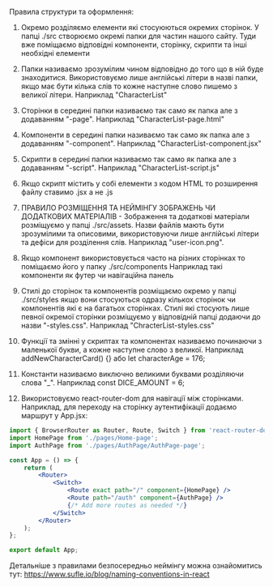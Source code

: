 Правила структури та оформлення:

1. Окремо розділяємо елементи які стосуюються окремих сторінок. У папці ./src створюємо окремі папки для частин нашого сайту. Туди вже поміщаємо відповідні компоненти, сторінку, скрипти та інші необхідні елементи

2. Папки називаємо зрозумілим чином відповідно до того що в ній буде знаходитися. Використовуємо лише англійські літери в назві папки, якщо має бути кілька слів то кожне наступне слово пишемо з великої літери. Наприклад "CharacterList"

3. Сторінки в середині папки називаємо так само як папка але з додаванням "-page". Наприклад "CharacterList-page.html"

4. Компоненти в середині папки називаємо так само як папка але з додаванням "-component". Наприклад "CharacterList-component.jsx"

5. Скрипти в середині папки називаємо так само як папка але з додаванням "-script". Наприклад "CharacterList-script.js"

6. Якщо скрипт містить у собі елементи з кодом HTML то розширення файлу ставимо .jsx а не .js

7. ПРАВИЛО РОЗМІЩЕННЯ ТА НЕЙМІНГУ ЗОБРАЖЕНЬ ЧИ ДОДАТКОВИХ МАТЕРІАЛІВ - Зображення та додаткові матеріали розміщуємо у папці ./src/assets. Назви файлів мають бути зрозумілими та описовими, використовуючи лише англійські літери та дефіси для розділення слів. Наприклад "user-icon.png".

8. Якщо компонент використовується часто на різних сторінках то поміщаємо його у папку ./src/components Наприклад такі компоненти як футер чи навігаційна панель

9. Стилі до сторінок та компонентів розміщаємо окремо у папці ./src/styles якщо вони стосуються одразу кількох сторінок чи компонентів які є на багатьох сторінках. Стилі які стосують лише певної окремої сторінки розміщуємо у відповідній папці додаючи до назви "-styles.css". Наприклад "ChracterList-styles.css"

10. Функції та змінні у скриптах та компонентах називаємо починаючи з маленької букви, а кожне наступне слово з великої. Наприклад addNewCharacterCard() {} або let characterAge = 176;

11. Константи називаємо виключно великими буквами розділяючи слова "_". Наприклад const DICE_AMOUNT = 6;

12. Використовуємо react-router-dom для навігації між сторінками. Наприклад, для переходу на сторінку аутентифікації додаємо маршрут у App.jsx:
```jsx
import { BrowserRouter as Router, Route, Switch } from 'react-router-dom';
import HomePage from './pages/Home-page';
import AuthPage from './pages/AuthPage/AuthPage-page';

const App = () => {
    return (
        <Router>
            <Switch>
                <Route exact path="/" component={HomePage} />
                <Route path="/auth" component={AuthPage} />
                {/* Add more routes as needed */}
            </Switch>
        </Router>
    );
};

export default App;
```

Детальніше з правилами безпосередньо неймінгу можна ознайомитись тут:
https://www.sufle.io/blog/naming-conventions-in-react